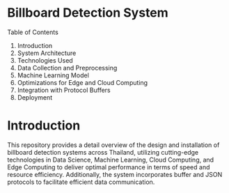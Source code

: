 # Billboard Detection System

Table of Contents
1. Introduction
2. System Architecture
3. Technologies Used
4. Data Collection and Preprocessing
5. Machine Learning Model
6. Optimizations for Edge and Cloud Computing
7. Integration with Protocol Buffers
8. Deployment

# Introduction
This repository provides a detail overview of the design and installation of billboard detection systems across Thailand, utilizing cutting-edge technologies in Data Science, Machine Learning, Cloud Computing, and Edge Computing to deliver optimal performance in terms of speed and resource efficiency. Additionally, the system incorporates buffer and JSON protocols to facilitate efficient data communication.

